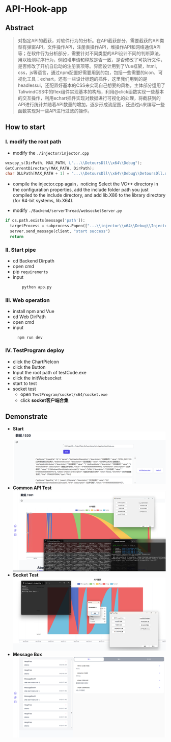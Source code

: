 # API-Hook-app
## Abstract
> 对指定API的截获，对软件行为的分析。在API截获部分，需要截获的API类型有弹窗API，文件操作API，注册表操作API，堆操作API和网络通信API等；在软件行为分析部分，需要针对不同类型的API设计不同的判断算法，用以检测程序行为，例如堆申请和释放是否一致，是否修改了可执行文件，是否修改了开机自启动的注册表项等。界面设计用到了Vue框架，html，css，js等语言，通过npm配置好需要用到的包，包括一些需要的icon，可视化工具：echart，还有一些设计标题的插件，这里我们用到的是headlessui，还配置好基本的CSS来实现自己想要的风格，主体部分运用了TaliwindCSS中的flex组件实现基本的构局，利用@click函数实现一些基本的交互操作，利用echart插件实现对数据进行可视化的处理，将截获到的API进行统计并随着API数量的增加，逐步形成流层图，还通过js来编写一些函数实现对一些API进行过滤的操作。
## How to start

### Ⅰ. modify the root path 
- modify the `./injector/injector.cpp`
```cpp
wcscpy_s(DirPath, MAX_PATH, L"...\\DetoursDll\\x64\\Debug");
GetCurrentDirectory(MAX_PATH, DirPath);
char DLLPath[MAX_PATH + 1] = "...\\DetoursDll\\x64\\Debug\\DetoursDll.dll";
```
- compile the injector.cpp again，noticing Select the VC++ directory in the configuration properties, add the include folder path you just compiled to the include directory, and add lib.X86 to the library directory (for 64-bit systems, lib.X64).

- modify `./Backend/serverThread/websocketServer.py`
```python
if os.path.exists(message['path']):
  targetProcess = subprocess.Popen(["...\\injector\\x64\\Debug\\Injector.exe",message['path']],shell=True)    
  server.send_message(client, "start success")
  return
```
### Ⅱ. Start pipe
 
- cd Backend Dirpath 
- open cmd
- pip `requirements`
- input
    ```py
        python app.py
    ```
### Ⅲ. Web operation
- install npm and Vue
- cd Web DirPath
- open cmd
- input 
  ```npm
    npm run dev
  ```

### Ⅳ. TestProgram deploy

- click the ChartPieIcon
- click the Button
- Input the root path of testCode.exe 
- click the initWebsocket
- start to test
- socket test
  - open `TestProgram/socket/x64/socket.exe`
  - click **socket客户端合集**

## Demonstrate
- **Start**
![](./pic/demo1.png)
- **Common API Test**
![](./pic/demo2.png)
- **Socket Test**
![](./pic/demo3.png)
- **Message Box**
![](./pic/demo4.png)





